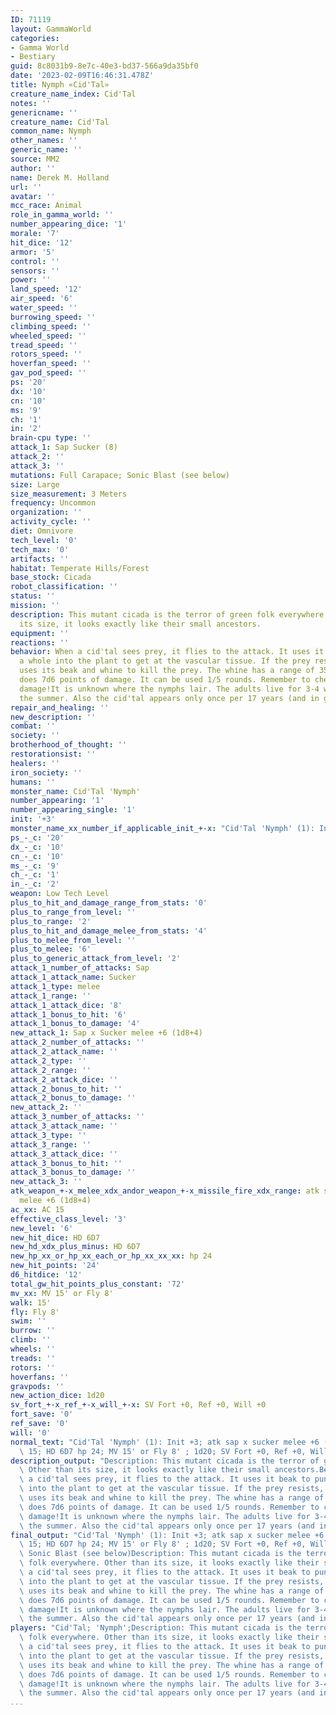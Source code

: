 ```yaml
---
ID: 71119
layout: GammaWorld
categories:
- Gamma World
- Bestiary
guid: 8c8031b9-8e7c-40e3-bd37-566a9da35bf0
date: '2023-02-09T16:46:31.478Z'
title: Nymph «Cid'Tal»
creature_name_index: Cid'Tal
notes: ''
genericname: ''
creature_name: Cid'Tal
common_name: Nymph
other_names: ''
generic_name: ''
source: MM2
author: ''
name: Derek M. Holland
url: ''
avatar: ''
mcc_race: Animal
role_in_gamma_world: ''
number_appearing_dice: '1'
morale: '7'
hit_dice: '12'
armor: '5'
control: ''
sensors: ''
power: ''
land_speed: '12'
air_speed: '6'
water_speed: ''
burrowing_speed: ''
climbing_speed: ''
wheeled_speed: ''
tread_speed: ''
rotors_speed: ''
hoverfan_speed: ''
gav_pod_speed: ''
ps: '20'
dx: '10'
cn: '10'
ms: '9'
ch: '1'
in: '2'
brain-cpu type: ''
attack_1: Sap Sucker (8)
attack_2: ''
attack_3: ''
mutations: Full Carapace; Sonic Blast (see below)
size: Large
size_measurement: 3 Meters
frequency: Uncommon
organization: ''
activity_cycle: ''
diet: Omnivore
tech_level: '0'
tech_max: '0'
artifacts: ''
habitat: Temperate Hills/Forest
base_stock: Cicada
robot_classification: ''
status: ''
mission: ''
description: This mutant cicada is the terror of green folk everywhere. Other than
  its size, it looks exactly like their small ancestors.
equipment: ''
reactions: ''
behavior: When a cid'tal sees prey, it flies to the attack. It uses it beak to punch
  a whole into the plant to get at the vascular tissue. If the prey resists, the cid'tal
  uses its beak and whine to kill the prey. The whine has a range of 35 meters and
  does 7d6 points of damage. It can be used 1/5 rounds. Remember to check equipment
  damage!It is unknown where the nymphs lair. The adults live for 3-4 weeks during
  the summer. Also the cid'tal appears only once per 17 years (and in great numbers).
repair_and_healing: ''
new_description: ''
combat: ''
society: ''
brotherhood_of_thought: ''
restorationsist: ''
healers: ''
iron_society: ''
humans: ''
monster_name: Cid'Tal 'Nymph'
number_appearing: '1'
number_appearing_single: '1'
init: '+3'
monster_name_xx_number_if_applicable_init_+-x: "Cid'Tal 'Nymph' (1): Init +3"
ps_-_c: '20'
dx_-_c: '10'
cn_-_c: '10'
ms_-_c: '9'
ch_-_c: '1'
in_-_c: '2'
weapon: Low Tech Level
plus_to_hit_and_damage_range_from_stats: '0'
plus_to_range_from_level: ''
plus_to_range: '2'
plus_to_hit_and_damage_melee_from_stats: '4'
plus_to_melee_from_level: ''
plus_to_melee: '6'
plus_to_generic_attack_from_level: '2'
attack_1_number_of_attacks: Sap
attack_1_attack_name: Sucker
attack_1_type: melee
attack_1_range: ''
attack_1_attack_dice: '8'
attack_1_bonus_to_hit: '6'
attack_1_bonus_to_damage: '4'
new_attack_1: Sap x Sucker melee +6 (1d8+4)
attack_2_number_of_attacks: ''
attack_2_attack_name: ''
attack_2_type: ''
attack_2_range: ''
attack_2_attack_dice: ''
attack_2_bonus_to_hit: ''
attack_2_bonus_to_damage: ''
new_attack_2: ''
attack_3_number_of_attacks: ''
attack_3_attack_name: ''
attack_3_type: ''
attack_3_range: ''
attack_3_attack_dice: ''
attack_3_bonus_to_hit: ''
attack_3_bonus_to_damage: ''
new_attack_3: ''
atk_weapon_+-x_melee_xdx_andor_weapon_+-x_missile_fire_xdx_range: atk sap x sucker
  melee +6 (1d8+4)
ac_xx: AC 15
effective_class_level: '3'
new_level: '6'
new_hit_dice: HD 6D7
new_hd_xdx_plus_minus: HD 6D7
new_hp_xx_or_hp_xx_each_or_hp_xx_xx_xx: hp 24
new_hit_points: '24'
d6_hitdice: '12'
total_gw_hit_points_plus_constant: '72'
mv_xx: MV 15' or Fly 8'
walk: 15'
fly: Fly 8'
swim: ''
burrow: ''
climb: ''
wheels: ''
treads: ''
rotors: ''
hoverfans: ''
gravpods: ''
new_action_dice: 1d20
sv_fort_+-x_ref_+-x_will_+-x: SV Fort +0, Ref +0, Will +0
fort_save: '0'
ref_save: '0'
will: '0'
normal_text: "Cid'Tal 'Nymph' (1): Init +3; atk sap x sucker melee +6 (1d8+4); AC\
  \ 15; HD 6D7 hp 24; MV 15' or Fly 8' ; 1d20; SV Fort +0, Ref +0, Will +0"
description_output: "Description: This mutant cicada is the terror of green folk everywhere.\
  \ Other than its size, it looks exactly like their small ancestors.Behavior:When\
  \ a cid'tal sees prey, it flies to the attack. It uses it beak to punch a whole\
  \ into the plant to get at the vascular tissue. If the prey resists, the cid'tal\
  \ uses its beak and whine to kill the prey. The whine has a range of 35 meters and\
  \ does 7d6 points of damage. It can be used 1/5 rounds. Remember to check equipment\
  \ damage!It is unknown where the nymphs lair. The adults live for 3-4 weeks during\
  \ the summer. Also the cid'tal appears only once per 17 years (and in great numbers)."
final_output: "Cid'Tal 'Nymph' (1): Init +3; atk sap x sucker melee +6 (1d8+4); AC\
  \ 15; HD 6D7 hp 24; MV 15' or Fly 8' ; 1d20; SV Fort +0, Ref +0, Will +0Full Carapace;\
  \ Sonic Blast (see below)Description: This mutant cicada is the terror of green\
  \ folk everywhere. Other than its size, it looks exactly like their small ancestors.Behavior:When\
  \ a cid'tal sees prey, it flies to the attack. It uses it beak to punch a whole\
  \ into the plant to get at the vascular tissue. If the prey resists, the cid'tal\
  \ uses its beak and whine to kill the prey. The whine has a range of 35 meters and\
  \ does 7d6 points of damage. It can be used 1/5 rounds. Remember to check equipment\
  \ damage!It is unknown where the nymphs lair. The adults live for 3-4 weeks during\
  \ the summer. Also the cid'tal appears only once per 17 years (and in great numbers)."
players: "Cid'Tal; 'Nymph';Description: This mutant cicada is the terror of green\
  \ folk everywhere. Other than its size, it looks exactly like their small ancestors.Behavior:When\
  \ a cid'tal sees prey, it flies to the attack. It uses it beak to punch a whole\
  \ into the plant to get at the vascular tissue. If the prey resists, the cid'tal\
  \ uses its beak and whine to kill the prey. The whine has a range of 35 meters and\
  \ does 7d6 points of damage. It can be used 1/5 rounds. Remember to check equipment\
  \ damage!It is unknown where the nymphs lair. The adults live for 3-4 weeks during\
  \ the summer. Also the cid'tal appears only once per 17 years (and in great numbers).|"
...
```


